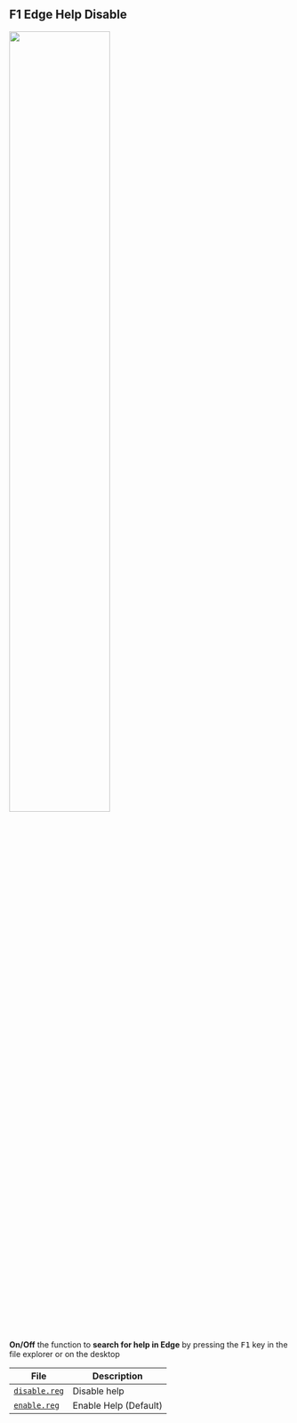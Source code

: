 ## F1 Edge Help Disable

<img src="https://media.discordapp.net/attachments/739431080053964800/906445210509275146/unknown.png" width="60%"/>

**On/Off** the function to **search for help in Edge** by pressing the <kbd>F1</kbd> key in the file explorer or on the desktop

| File                                                                                                        | Description           |
| ----------------------------------------------------------------------------------------------------------- | --------------------- |
| [`disable.reg`](https://github.com/NY0510/RegistryTools/blob/master/F1%20Edge%20Help%20Disable/disable.reg) | Disable help          |
| [`enable.reg`](https://github.com/NY0510/RegistryTools/blob/master/F1%20Edge%20Help%20Disable/enable.reg)   | Enable Help (Default) |

